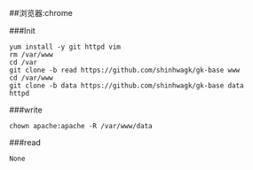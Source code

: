 ##浏览器:chrome

###Init
```shell
yum install -y git httpd vim
rm /var/www
cd /var
git clone -b read https://github.com/shinhwagk/gk-base www
cd /var/www
git clone -b data https://github.com/shinhwagk/gk-base data
httpd
```
###write
```shell
chown apache:apache -R /var/www/data 
```

###read
```shell
None
```
